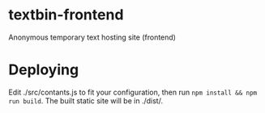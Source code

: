 # textbin-frontend
Anonymous temporary text hosting site (frontend)

# Deploying
Edit ./src/contants.js to fit your configuration, then run `npm install && npm run build`. The built static site will be in ./dist/.

